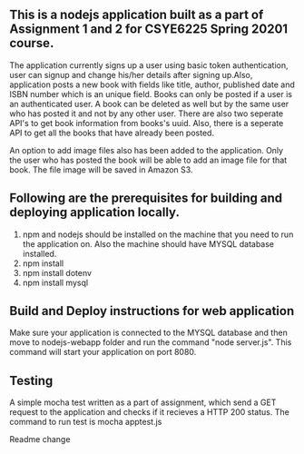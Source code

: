 ## This is a nodejs application built as a part of Assignment 1 and 2 for CSYE6225 Spring 20201 course. 

The application currently signs up a user using basic token authentication, user can signup and change his/her details after signing up.Also, application posts a new book with fields like title, author, published date and ISBN number which is an unique field. Books can only be posted if a user is an authenticated user. A book can be deleted as well but by the same user who has posted it and not by any other user. There are also two seperate API's to get book information from books's uuid. Also, there is a seperate API to get all the books that have already been posted. 

An option to add image files also has been added to the application. Only the user who has posted the book will be able to add an image file for that book. The file image will be saved in Amazon S3.

## Following are the prerequisites for building and deploying application locally.

1) npm and nodejs should be installed on the machine that you need to run the application on. Also the machine should have MYSQL database installed.
2) npm install
3) npm install dotenv
4) npm install mysql

## Build and Deploy instructions for web application

Make sure your application is connected to the MYSQL database and then move to nodejs-webapp folder and run the command "node server.js". This command will start your application on port 8080.  

## Testing 

A simple mocha test written as a part of assignment, which send a GET request to the application and checks if it recieves a HTTP 200 status. The command to run test is 
mocha apptest.js

Readme change
